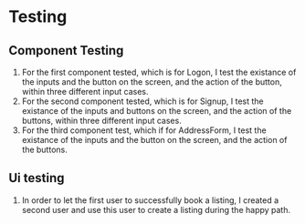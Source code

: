 # Testing
## Component Testing 
1. For the first component tested, which is for Logon, I test the existance of the inputs and the button on the screen, and the action of the button, within three different input cases.
2. For the second component tested, which is for Signup, I test the existance of the inputs and buttons on the screen, and the action of the buttons, within three different input cases.
3. For the third component test, which if for AddressForm, I test the existance of the inputs and the button on the screen, and the action of the buttons.

## Ui testing
1. In order to let the first user to successfully book a listing, I created a second user and use this user to create a listing during the happy path.